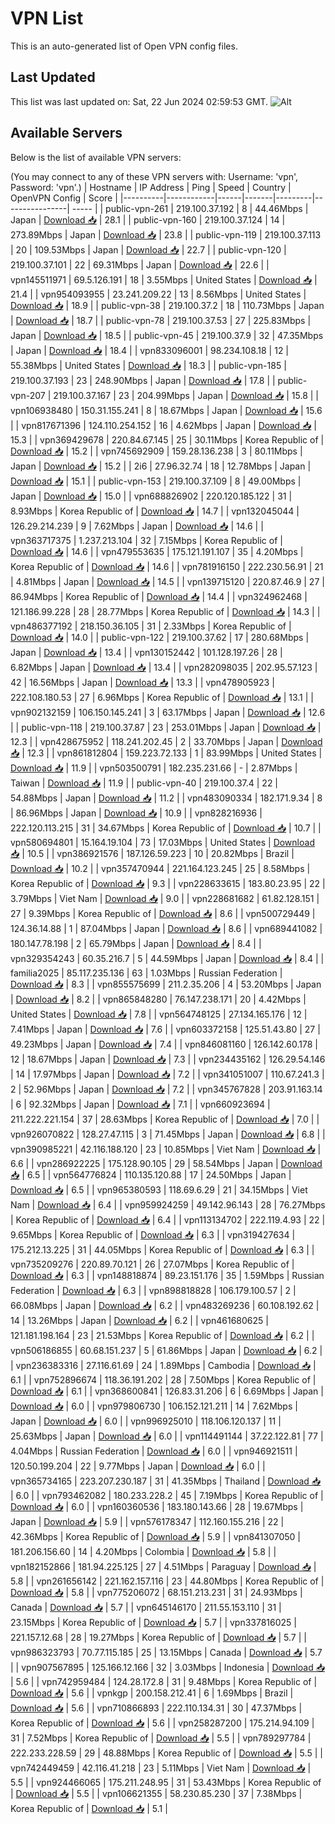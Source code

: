 # VPN List

This is an auto-generated list of Open VPN config files.

## Last Updated

This list was last updated on: Sat, 22 Jun 2024 02:59:53 GMT.
![Alt](https://repobeats.axiom.co/api/embed/186b98318ef1479477931607c1ad7d823f12451f.svg "Repobeats analytics image")

## Available Servers

Below is the list of available VPN servers:

(You may connect to any of these VPN servers with: Username: 'vpn', Password: 'vpn'.)
| Hostname | IP Address | Ping | Speed | Country | OpenVPN Config | Score |
|----------|------------|------|-------|---------|----------------| ----- |
| public-vpn-261 | 219.100.37.192 | 8 | 44.46Mbps | Japan | [Download 📥](./configs/server_0_JP.ovpn) | 28.1 |
| public-vpn-160 | 219.100.37.124 | 14 | 273.89Mbps | Japan | [Download 📥](./configs/server_1_JP.ovpn) | 23.8 |
| public-vpn-119 | 219.100.37.113 | 20 | 109.53Mbps | Japan | [Download 📥](./configs/server_2_JP.ovpn) | 22.7 |
| public-vpn-120 | 219.100.37.101 | 22 | 69.31Mbps | Japan | [Download 📥](./configs/server_3_JP.ovpn) | 22.6 |
| vpn145511971 | 69.5.126.191 | 18 | 3.55Mbps | United States | [Download 📥](./configs/server_4_US.ovpn) | 21.4 |
| vpn954093955 | 23.241.209.22 | 13 | 8.56Mbps | United States | [Download 📥](./configs/server_5_US.ovpn) | 18.9 |
| public-vpn-38 | 219.100.37.2 | 18 | 110.73Mbps | Japan | [Download 📥](./configs/server_6_JP.ovpn) | 18.7 |
| public-vpn-78 | 219.100.37.53 | 27 | 225.83Mbps | Japan | [Download 📥](./configs/server_7_JP.ovpn) | 18.5 |
| public-vpn-45 | 219.100.37.9 | 32 | 47.35Mbps | Japan | [Download 📥](./configs/server_8_JP.ovpn) | 18.4 |
| vpn833096001 | 98.234.108.18 | 12 | 55.38Mbps | United States | [Download 📥](./configs/server_9_US.ovpn) | 18.3 |
| public-vpn-185 | 219.100.37.193 | 23 | 248.90Mbps | Japan | [Download 📥](./configs/server_10_JP.ovpn) | 17.8 |
| public-vpn-207 | 219.100.37.167 | 23 | 204.99Mbps | Japan | [Download 📥](./configs/server_11_JP.ovpn) | 15.8 |
| vpn106938480 | 150.31.155.241 | 8 | 18.67Mbps | Japan | [Download 📥](./configs/server_12_JP.ovpn) | 15.6 |
| vpn817671396 | 124.110.254.152 | 16 | 4.62Mbps | Japan | [Download 📥](./configs/server_13_JP.ovpn) | 15.3 |
| vpn369429678 | 220.84.67.145 | 25 | 30.11Mbps | Korea Republic of | [Download 📥](./configs/server_14_KR.ovpn) | 15.2 |
| vpn745692909 | 159.28.136.238 | 3 | 80.11Mbps | Japan | [Download 📥](./configs/server_15_JP.ovpn) | 15.2 |
| 2i6 | 27.96.32.74 | 18 | 12.78Mbps | Japan | [Download 📥](./configs/server_16_JP.ovpn) | 15.1 |
| public-vpn-153 | 219.100.37.109 | 8 | 49.00Mbps | Japan | [Download 📥](./configs/server_17_JP.ovpn) | 15.0 |
| vpn688826902 | 220.120.185.122 | 31 | 8.93Mbps | Korea Republic of | [Download 📥](./configs/server_18_KR.ovpn) | 14.7 |
| vpn132045044 | 126.29.214.239 | 9 | 7.62Mbps | Japan | [Download 📥](./configs/server_19_JP.ovpn) | 14.6 |
| vpn363717375 | 1.237.213.104 | 32 | 7.15Mbps | Korea Republic of | [Download 📥](./configs/server_20_KR.ovpn) | 14.6 |
| vpn479553635 | 175.121.191.107 | 35 | 4.20Mbps | Korea Republic of | [Download 📥](./configs/server_21_KR.ovpn) | 14.6 |
| vpn781916150 | 222.230.56.91 | 21 | 4.81Mbps | Japan | [Download 📥](./configs/server_22_JP.ovpn) | 14.5 |
| vpn139715120 | 220.87.46.9 | 27 | 86.94Mbps | Korea Republic of | [Download 📥](./configs/server_23_KR.ovpn) | 14.4 |
| vpn324962468 | 121.186.99.228 | 28 | 28.77Mbps | Korea Republic of | [Download 📥](./configs/server_24_KR.ovpn) | 14.3 |
| vpn486377192 | 218.150.36.105 | 31 | 2.33Mbps | Korea Republic of | [Download 📥](./configs/server_25_KR.ovpn) | 14.0 |
| public-vpn-122 | 219.100.37.62 | 17 | 280.68Mbps | Japan | [Download 📥](./configs/server_26_JP.ovpn) | 13.4 |
| vpn130152442 | 101.128.197.26 | 28 | 6.82Mbps | Japan | [Download 📥](./configs/server_27_JP.ovpn) | 13.4 |
| vpn282098035 | 202.95.57.123 | 42 | 16.56Mbps | Japan | [Download 📥](./configs/server_28_JP.ovpn) | 13.3 |
| vpn478905923 | 222.108.180.53 | 27 | 6.96Mbps | Korea Republic of | [Download 📥](./configs/server_29_KR.ovpn) | 13.1 |
| vpn902132159 | 106.150.145.241 | 3 | 63.17Mbps | Japan | [Download 📥](./configs/server_30_JP.ovpn) | 12.6 |
| public-vpn-118 | 219.100.37.87 | 23 | 253.01Mbps | Japan | [Download 📥](./configs/server_31_JP.ovpn) | 12.3 |
| vpn428675952 | 118.241.202.45 | 2 | 33.70Mbps | Japan | [Download 📥](./configs/server_32_JP.ovpn) | 12.3 |
| vpn861812804 | 159.223.72.133 | 1 | 83.99Mbps | United States | [Download 📥](./configs/server_33_US.ovpn) | 11.9 |
| vpn503500791 | 182.235.231.66 | - | 2.87Mbps | Taiwan | [Download 📥](./configs/server_34_TW.ovpn) | 11.9 |
| public-vpn-40 | 219.100.37.4 | 22 | 54.88Mbps | Japan | [Download 📥](./configs/server_35_JP.ovpn) | 11.2 |
| vpn483090334 | 182.171.9.34 | 8 | 86.96Mbps | Japan | [Download 📥](./configs/server_36_JP.ovpn) | 10.9 |
| vpn828216936 | 222.120.113.215 | 31 | 34.67Mbps | Korea Republic of | [Download 📥](./configs/server_37_KR.ovpn) | 10.7 |
| vpn580694801 | 15.164.19.104 | 73 | 17.03Mbps | United States | [Download 📥](./configs/server_38_US.ovpn) | 10.5 |
| vpn386921576 | 187.126.59.223 | 10 | 20.82Mbps | Brazil | [Download 📥](./configs/server_39_BR.ovpn) | 10.2 |
| vpn357470944 | 221.164.123.245 | 25 | 8.58Mbps | Korea Republic of | [Download 📥](./configs/server_40_KR.ovpn) | 9.3 |
| vpn228633615 | 183.80.23.95 | 22 | 3.79Mbps | Viet Nam | [Download 📥](./configs/server_41_VN.ovpn) | 9.0 |
| vpn228681682 | 61.82.128.151 | 27 | 9.39Mbps | Korea Republic of | [Download 📥](./configs/server_42_KR.ovpn) | 8.6 |
| vpn500729449 | 124.36.14.88 | 1 | 87.04Mbps | Japan | [Download 📥](./configs/server_43_JP.ovpn) | 8.6 |
| vpn689441082 | 180.147.78.198 | 2 | 65.79Mbps | Japan | [Download 📥](./configs/server_44_JP.ovpn) | 8.4 |
| vpn329354243 | 60.35.216.7 | 5 | 44.59Mbps | Japan | [Download 📥](./configs/server_45_JP.ovpn) | 8.4 |
| familia2025 | 85.117.235.136 | 63 | 1.03Mbps | Russian Federation | [Download 📥](./configs/server_46_RU.ovpn) | 8.3 |
| vpn855575699 | 211.2.35.206 | 4 | 53.20Mbps | Japan | [Download 📥](./configs/server_47_JP.ovpn) | 8.2 |
| vpn865848280 | 76.147.238.171 | 20 | 4.42Mbps | United States | [Download 📥](./configs/server_48_US.ovpn) | 7.8 |
| vpn564748125 | 27.134.165.176 | 12 | 7.41Mbps | Japan | [Download 📥](./configs/server_49_JP.ovpn) | 7.6 |
| vpn603372158 | 125.51.43.80 | 27 | 49.23Mbps | Japan | [Download 📥](./configs/server_50_JP.ovpn) | 7.4 |
| vpn846081160 | 126.142.60.178 | 12 | 18.67Mbps | Japan | [Download 📥](./configs/server_51_JP.ovpn) | 7.3 |
| vpn234435162 | 126.29.54.146 | 14 | 17.97Mbps | Japan | [Download 📥](./configs/server_52_JP.ovpn) | 7.2 |
| vpn341051007 | 110.67.241.3 | 2 | 52.96Mbps | Japan | [Download 📥](./configs/server_53_JP.ovpn) | 7.2 |
| vpn345767828 | 203.91.163.14 | 6 | 92.32Mbps | Japan | [Download 📥](./configs/server_54_JP.ovpn) | 7.1 |
| vpn660923694 | 211.222.221.154 | 37 | 28.63Mbps | Korea Republic of | [Download 📥](./configs/server_55_KR.ovpn) | 7.0 |
| vpn926070822 | 128.27.47.115 | 3 | 71.45Mbps | Japan | [Download 📥](./configs/server_56_JP.ovpn) | 6.8 |
| vpn390985221 | 42.116.188.120 | 23 | 10.85Mbps | Viet Nam | [Download 📥](./configs/server_57_VN.ovpn) | 6.6 |
| vpn286922225 | 175.128.90.105 | 29 | 58.54Mbps | Japan | [Download 📥](./configs/server_58_JP.ovpn) | 6.5 |
| vpn564776824 | 110.135.120.88 | 17 | 24.50Mbps | Japan | [Download 📥](./configs/server_59_JP.ovpn) | 6.5 |
| vpn965380593 | 118.69.6.29 | 21 | 34.15Mbps | Viet Nam | [Download 📥](./configs/server_60_VN.ovpn) | 6.4 |
| vpn959924259 | 49.142.96.143 | 28 | 76.27Mbps | Korea Republic of | [Download 📥](./configs/server_61_KR.ovpn) | 6.4 |
| vpn113134702 | 222.119.4.93 | 22 | 9.65Mbps | Korea Republic of | [Download 📥](./configs/server_62_KR.ovpn) | 6.3 |
| vpn319427634 | 175.212.13.225 | 31 | 44.05Mbps | Korea Republic of | [Download 📥](./configs/server_63_KR.ovpn) | 6.3 |
| vpn735209276 | 220.89.70.121 | 26 | 27.07Mbps | Korea Republic of | [Download 📥](./configs/server_64_KR.ovpn) | 6.3 |
| vpn148818874 | 89.23.151.176 | 35 | 1.59Mbps | Russian Federation | [Download 📥](./configs/server_65_RU.ovpn) | 6.3 |
| vpn898818828 | 106.179.100.57 | 2 | 66.08Mbps | Japan | [Download 📥](./configs/server_66_JP.ovpn) | 6.2 |
| vpn483269236 | 60.108.192.62 | 14 | 13.26Mbps | Japan | [Download 📥](./configs/server_67_JP.ovpn) | 6.2 |
| vpn461680625 | 121.181.198.164 | 23 | 21.53Mbps | Korea Republic of | [Download 📥](./configs/server_68_KR.ovpn) | 6.2 |
| vpn506186855 | 60.68.151.237 | 5 | 61.86Mbps | Japan | [Download 📥](./configs/server_69_JP.ovpn) | 6.2 |
| vpn236383316 | 27.116.61.69 | 24 | 1.89Mbps | Cambodia | [Download 📥](./configs/server_70_KH.ovpn) | 6.1 |
| vpn752896674 | 118.36.191.202 | 28 | 7.50Mbps | Korea Republic of | [Download 📥](./configs/server_71_KR.ovpn) | 6.1 |
| vpn368600841 | 126.83.31.206 | 6 | 6.69Mbps | Japan | [Download 📥](./configs/server_72_JP.ovpn) | 6.0 |
| vpn979806730 | 106.152.121.211 | 14 | 7.62Mbps | Japan | [Download 📥](./configs/server_73_JP.ovpn) | 6.0 |
| vpn996925010 | 118.106.120.137 | 11 | 25.63Mbps | Japan | [Download 📥](./configs/server_74_JP.ovpn) | 6.0 |
| vpn114491144 | 37.22.122.81 | 77 | 4.04Mbps | Russian Federation | [Download 📥](./configs/server_75_RU.ovpn) | 6.0 |
| vpn946921511 | 120.50.199.204 | 22 | 9.77Mbps | Japan | [Download 📥](./configs/server_76_JP.ovpn) | 6.0 |
| vpn365734165 | 223.207.230.187 | 31 | 41.35Mbps | Thailand | [Download 📥](./configs/server_77_TH.ovpn) | 6.0 |
| vpn793462082 | 180.233.228.2 | 45 | 7.19Mbps | Korea Republic of | [Download 📥](./configs/server_78_KR.ovpn) | 6.0 |
| vpn160360536 | 183.180.143.66 | 28 | 19.67Mbps | Japan | [Download 📥](./configs/server_79_JP.ovpn) | 5.9 |
| vpn576178347 | 112.160.155.216 | 22 | 42.36Mbps | Korea Republic of | [Download 📥](./configs/server_80_KR.ovpn) | 5.9 |
| vpn841307050 | 181.206.156.60 | 14 | 4.20Mbps | Colombia | [Download 📥](./configs/server_81_CO.ovpn) | 5.8 |
| vpn182152866 | 181.94.225.125 | 27 | 4.51Mbps | Paraguay | [Download 📥](./configs/server_82_PY.ovpn) | 5.8 |
| vpn261656142 | 221.162.157.116 | 23 | 44.80Mbps | Korea Republic of | [Download 📥](./configs/server_83_KR.ovpn) | 5.8 |
| vpn775206072 | 68.151.213.231 | 31 | 24.93Mbps | Canada | [Download 📥](./configs/server_84_CA.ovpn) | 5.7 |
| vpn645146170 | 211.55.153.110 | 31 | 23.15Mbps | Korea Republic of | [Download 📥](./configs/server_85_KR.ovpn) | 5.7 |
| vpn337816025 | 221.157.12.68 | 28 | 19.27Mbps | Korea Republic of | [Download 📥](./configs/server_86_KR.ovpn) | 5.7 |
| vpn986323793 | 70.77.115.185 | 25 | 13.15Mbps | Canada | [Download 📥](./configs/server_87_CA.ovpn) | 5.7 |
| vpn907567895 | 125.166.12.166 | 32 | 3.03Mbps | Indonesia | [Download 📥](./configs/server_88_ID.ovpn) | 5.6 |
| vpn742959484 | 124.28.172.8 | 31 | 9.48Mbps | Korea Republic of | [Download 📥](./configs/server_89_KR.ovpn) | 5.6 |
| vpnkgp | 200.158.212.41 | 6 | 1.69Mbps | Brazil | [Download 📥](./configs/server_90_BR.ovpn) | 5.6 |
| vpn710866893 | 222.110.134.31 | 30 | 47.37Mbps | Korea Republic of | [Download 📥](./configs/server_91_KR.ovpn) | 5.6 |
| vpn258287200 | 175.214.94.109 | 31 | 7.52Mbps | Korea Republic of | [Download 📥](./configs/server_92_KR.ovpn) | 5.5 |
| vpn789297784 | 222.233.228.59 | 29 | 48.88Mbps | Korea Republic of | [Download 📥](./configs/server_93_KR.ovpn) | 5.5 |
| vpn742449459 | 42.116.41.218 | 23 | 5.11Mbps | Viet Nam | [Download 📥](./configs/server_94_VN.ovpn) | 5.5 |
| vpn924466065 | 175.211.248.95 | 31 | 53.43Mbps | Korea Republic of | [Download 📥](./configs/server_95_KR.ovpn) | 5.5 |
| vpn106621355 | 58.230.85.230 | 37 | 7.38Mbps | Korea Republic of | [Download 📥](./configs/server_96_KR.ovpn) | 5.1 |
